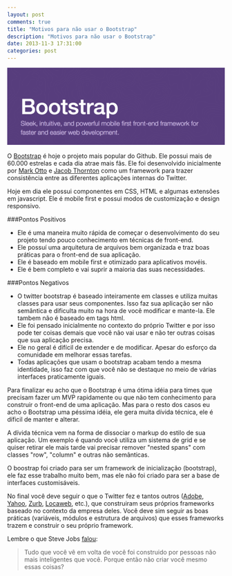 ```yaml
---
layout: post
comments: true
title: "Motivos para não usar o Bootstrap"
description: "Motivos para não usar o Bootstrap"
date: 2013-11-3 17:31:00
categories: post
---
```


!["Twitter Bootstrap"](/assets/images/bootstrap.png "Twitter Bootstrap")

O [Bootstrap](http://getbootstrap.com/) é hoje o projeto mais popular do Github. Ele possui mais de 60.000 estrelas e cada dia atrae mais fãs. Ele foi desenvolvido inicialmente por [Mark Otto](https://twitter.com/mdo) e [Jacob Thornton](https://twitter.com/fat) como um framework para trazer consistência entre as diferentes aplicações internas do Twitter.

Hoje em dia ele possui componentes em CSS, HTML e algumas extensões em javascript. Ele é mobile first e possui modos de customização e design responsivo.

###Pontos Positivos

- Ele é uma maneira muito rápida de começar o desenvolvimento do seu projeto tendo pouco conhecimento em técnicas de front-end.
- Ele possuí uma arquitetura de arquivos bem organizada e traz boas práticas para o front-end de sua aplicação.
- Ele é baseado em mobile first e otimizado para aplicativos movéis.
- Ele é bem completo e vai suprir a maioria das suas necessidades.

###Pontos Negativos

- O twitter bootstrap é baseado inteiramente em classes e utiliza muitas classes para usar seus componentes. Isso faz sua aplicação ser não semântica e dificulta muito na hora de você modificar e mante-la. Ele tambem não é baseado em tags html.
- Ele foi pensado inicialmente no contexto do próprio Twitter e por isso pode ter coisas demais que você não vai usar e não ter outras coisas que sua aplicação precisa.
- Ele no geral é difícil de extender e de modificar. Apesar do esforço da comunidade em melhorar essas tarefas.
- Todas aplicações que usam o bootstrap acabam tendo a mesma identidade, isso faz com que você não se destaque no meio de várias interfaces praticamente iguais.

Para finalizar eu acho que o Bootstrap é uma ótima idéia para times que precisam fazer um MVP rapidamente ou que não tem conhecimento para construir o front-end de uma aplicação. Mas para o resto dos casos eu acho o Bootstrap uma péssima idéia, ele gera muita dívida técnica, ele é díficil de manter e alterar.

A dívida técnica vem na forma de dissociar o markup do estilo de sua aplicação. Um exemplo é quando você utiliza um sistema de grid e se quiser retirar ele mais tarde vai precisar remover "nested spans" com classes "row", "column" e outras não semânticas.

O boostrap foi criado para ser um framework de inicialização (bootstrap), ele faz esse trabalho muito bem, mas ele não foi criado para ser a base de interfaces customisáveis.

No final você deve seguir o que o Twitter fez e tantos outros ([Adobe](http://topcoat.io/), [Yahoo](http://purecss.io/), [Zurb](http://foundation.zurb.com/), [Locaweb](http://locaweb.github.io/locawebstyle/), etc.), que construiram seus próprios frameworks baseado no contexto da empresa deles. Você deve sim seguir as boas práticas (variáveis, módulos e estrutura de arquivos) que esses frameworks trazem e construir o seu próprio framework.

Lembre o que Steve Jobs [falou](http://www.youtube.com/watch?v=GHAJhosbWiM):

> Tudo que você vê em volta de você foi construido por pessoas não mais inteligentes que você. Porque então não criar você mesmo essas coisas?
